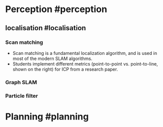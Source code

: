 # Perception #perception
## localisation #localisation 
### Scan matching
- Scan matching is a fundamental localization algorithm, and is used in most of the modern SLAM algorithms.
- Students implement different metrics (point-to-point vs. point-to-line, shown on the right) for ICP from a research paper.
### Graph SLAM
### Particle filter
# Planning #planning 
